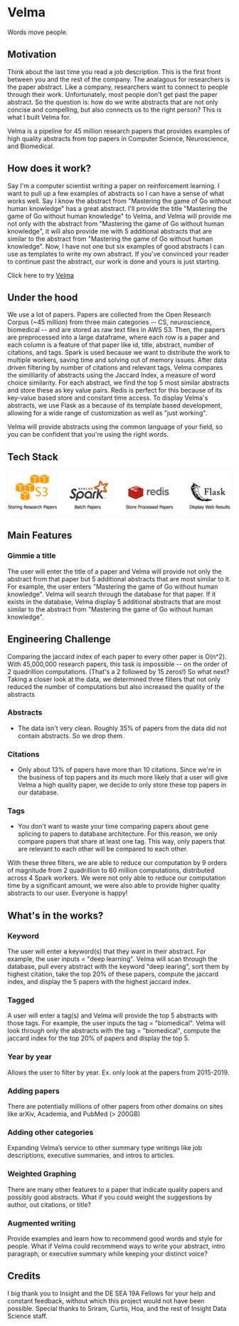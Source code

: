 # Velma 

Words move people.  

## Motivation 
Think about the last time you read a job description. This is the first front between you and the rest of the company. The analagous for researchers is the paper abstract. Like a company, researchers want to connect to people through their work. Unfortunately, most people don't get past the paper abstract. So the question is: how do we write abstracts that are not only concise and compelling, but also connects us to the right person? This is what I built Velma for. 

Velma is a pipeline for 45 million research papers that provides examples of high quality abstracts from top papers in Computer Science, Neuroscience, and Biomedical. 

## How does it work? 

Say I'm a computer scientist writing a paper on reinforcement learning. I want to pull up a few examples of abstracts so I can have a sense of what works well. Say I know the abstract from "Mastering the game of Go without human knowledge" has a great abstract. I'll provide the title "Mastering the game of Go without human knowledge" to Velma, and Velma will provide me not only with the abstract from "Mastering the game of Go without human knowledge", it will also provide me with 5 additional abstracts that are similar to the abstract from "Mastering the game of Go without human knowledge". Now, I have not one but six examples of good abstracts I can use as templates to write my own abstract. If you've convinced your reader to continue past the abstract, our work is done and yours is just starting.

Click here to try <a href="http://54.201.232.247/">Velma</a>


## Under the hood
We use a lot of papers. Papers are collected from the Open Research Corpus (~45 million) from three main categories -- CS, neuroscience, biomedical -- and are stored as raw text files in AWS S3. Then, the papers are preprocessed into a large dataframe, where each row is a paper and each column is a feature of that paper like id, title, abstract, number of citations, and tags. Spark is used because we want to distribute the work to multiple workers, saving time and solving out of memory issues. After data driven filtering by number of citations and relevant tags, Velma compares the simililarity of abstracts using the Jaccard Index, a measure of word choice similarity. For each abstract, we find the top 5 most similar abstracts and store these as key value pairs. Redis is perfect for this because of its key-value based store and constant time access. To display Velma's abstracts, we use Flask as a because of its template based development, allowing for a wide range of customization as well as "just working". 


Velma will provide abstracts using the common language of your field, so you can be confident that you're using the right words.


## Tech Stack

![Alt text](./pictures/Tech_Stack_v4.png)

## Main Features 

### Gimmie a title 
The user will enter the title of a paper and Velma will provide not only the abstract from that paper but 5 additional abstracts that are most similar to it. For example, the user enters "Mastering the game of Go without human knowledge". Velma will search through the database for that paper. If it exists in the database, Velma display 5 additional abstracts that are most similar to the abstract from "Mastering the game of Go without human knowledge". 

## Engineering Challenge
Comparing the jaccard index of each paper to every other paper is O(n^2). With 45,000,000 research papers, this task is impossible -- on the order of 2 quadrillion computations. (That's a 2 followed by 15 zeros!) So what next? Taking a closer look at the data, we determined three filters that not only reduced the number of computations but also increased the quality of the abstracts 

### Abstracts 
- The data isn't very clean. Roughly 35% of papers from the data did not contain abstracts. So we drop them. 

### Citations 
- Only about 13% of papers have more than 10 citations. Since we're in the business of top papers and its much more likely that a user will give Velma a high quality paper, we decide to only store these top papers in our database. 

### Tags 
- You don't want to waste your time comparing papers about gene splicing to papers to database architecture. For this reason, we only compare papers that share at least one tag. This way, only papers that are relevant to each other will be compared to each other. 

With these three filters, we are able to reduce our computation by 9 orders of magnitude from 2 quadrillion to 60 million computations, distributed across 4 Spark workers. We were not only able to reduce our computation time by a significant amount, we were also able to provide higher quality abstracts to our user. Everyone is happy! 


## What's in the works?

### Keyword
The user will enter a keyword(s) that they want in their abstract. For example, the user inputs = "deep learning". Velma will scan through the database, pull every abstract with the keyword "deep learing", sort them by highest citation, take the top 20% of these papers, compute the jaccard index, and display the 5 papers with the highest jaccard index.  

### Tagged  
A user will enter a tag(s) and Velma will provide the top 5 abstracts with those tags. For example, the user inputs the tag = "biomedical". Velma will look through only the abstracts with the tag = "biomedical", compute the jaccard index for the top 20% of papers and display the top 5. 

### Year by year 
Allows the user to filter by year. Ex. only look at the papers from 2015-2019. 

### Adding papers
There are potentially millions of other papers from other domains on sites like arXiv, Academia, and PubMed (> 200GB)

### Adding other categories
Expanding Velma’s service to other summary type writings like job descriptions, executive summaries, and intros to articles. 

### Weighted Graphing
There are many other features to a paper that indicate quality papers and possibly good abstracts. What if you could weight the suggestions by author, out citations, or title? 

### Augmented writing
Provide examples and learn how to recommend good words and style for people. What if Velma could recommend ways to write your abstract, intro paragraph, or executive summary while keeping your distinct voice? 


## Credits 
I big thank you to Insight and the DE SEA 19A Fellows for your help and constant feedback, without which this project would not have been possible. Special thanks to Sriram, Curtis, Hoa, and the rest of Insight Data Science staff. 


